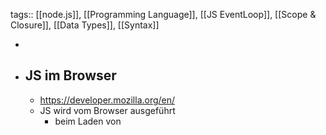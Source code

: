 tags:: [[node.js]], [[Programming Language]], [[JS EventLoop]], [[Scope & Closure]], [[Data Types]], [[Syntax]]

-
- ## JS im Browser
	- https://developer.mozilla.org/en/
	- JS wird vom Browser ausgeführt
		- beim Laden von <script> tags in [[HTML]]
		- beim Laden von externen JS-Dateien
		- bei Browserevents (Maus, Tastatur, Touch,...)
	- ### Globaler Kontext
		- 1 Browser Tab = 1 **Window Objek**t im Browserspeicher
		- F5 erstellt das **Window Objek**t neu
		- ```
		  console.log("AHA!");
		  alert("Hallo Javascript");
		  setTimeout(/* … */);
		  setInterval(/* … */);
		  fetch(/* … */); // wird morgen relevantlocation.replace("/index.html"); // Browser springt zu index.html
		  history.back(); // Springe zur letzten Seite
		  history.forward() // Springe wieder zur aktuellen Seite
		  navigator.language; // "de-DE" Sprache des Browsers
		  
		  // "document" zeigt auf den DOM -> nächste Folie …
		  document.getElementById("button"); 
		  ```
	- ### DOM (Document Object Model)
	  collapsed:: true
		- bezeichnet die HTML Baustruktur
		- document beitet Zugriff auf das DOM
		- HTML und CSS können beliebig verändert werden
		- ![image.png](../assets/image_1674812848475_0.png)
		-
	- ### Die wichtigsten Attribute aller HTML Elemente
	  collapsed:: true
		- ```jsx
		  
		  const htmlElement = document.getElementById("myBtton"); 
		    
		  // Element verändern
		  htmlElement.innerText = "Code zwischen Start- und Endtag ersetzen";
		  htmlElement.append("<h1>Neu</h1>");
		  // Arbeiten mit CSS Styles
		  htmlElement.style = "background-color: #4CAF50; border: none; color: white;";
		  htmlElement.style.visibility = "hidden"; visible | hidden | collapse
		  // Best Practice: Arbeite mit CSS Class und setze Attribute nicht direkt!
		  htmlElement.classList.add("red");
		  htmlElement.classList.remove("red");
		  htmlElement.classList.toggle("red");
		  htmlElement.addEventListener("click", () => {});
		  
		  
		  ```
	- ### Weitere Zugriffsmethoden
	  collapsed:: true
		- **querySelector()** und **querySelectorAll()** erhalten als Argument eine CSS-Selektor-String.
		- ```jsx
		        
		  document.querySelector("input"); // das erste HtmlInputElement
		  document.querySelectorAll("#container.item"); 
		  
		  document.getElementById("id");
		  document.getElementsByName("name");
		  document.getElementsByClassName("class");
		  
		  ```
		- document repäsentiert das DOM
		- this.document liegt im Window Objekt
		- Der Code zeigt mögliche Zugriffsmethoden auf den DOM
		- querySelector() und querySelectorAll() sind neuer, besser Typisierten und am flexibelsten
		-
	- ### Events
	  collapsed:: true
		- EventListener und Events sind ähnlich wie in JAVA
		- Es existieren viele unterschiedliche Events
		- Unterschiedliche HTML Elemente haben unterschiedliche Events
		- ![image.png](../assets/image_1691002388954_0.png)
		- Du hast unterschiedliche Möglichkeiten eine EventListener zu registrieren.
		- Meist möchtest du dabei kein JS in deinen HTML Files.
		- ![image.png](../assets/image_1691002410220_0.png)
		-
- ## Kommunikation mit dem Webserver
	- ### Der Begriff Webserver
	  collapsed:: true
		- Liefert Dokumente an Clients aus
			- HTML-Seiten an unseren Browser
			- Dasselbe mit CSS, JavaScript, JSON und Bilder
		- Andere Funktionen
			- Zugriffbeschränkungen (intern, extern)
			- Sicherheit (HTTPS)
			- Logs
			- Caching
	- ### Verarbeiten einer Anfrage
	  collapsed:: true
		- ![Bildschirmfoto 2023-08-02 um 20.55.20.png](../assets/Bildschirmfoto_2023-08-02_um_20.55.20_1691002521720_0.png)
			-
	- ### HTML Link
	  collapsed:: true
		- Browser lädt eine Seite vom Webserver
		- Per HTTP-GET
		- Ganze Seite wir neu geladen (neuer DOM wird erstellt)
		- ![image.png](../assets/image_1691002565385_0.png)
		- ![Bildschirmfoto 2023-08-02 um 20.56.11.png](../assets/Bildschirmfoto_2023-08-02_um_20.56.11_1691002575329_0.png)
			-
	- ### HTML Formulare
	  collapsed:: true
		- Browser lädt eine Seite vom Webserver
		- Benutzereingaben werden als Key/Value Pairs mitgesendet
		- Ganze Seite wir neu geladen
		- *method* = GET oder POST (GET ist Default)
		- *action* = URL des Request Empfängers
		- ![image.png](../assets/image_1691002621159_0.png)
		-
	- ### Fetch API
	  collapsed:: true
		- `await fetch(url)`
		- Laden von Serverresourcen mittels JS (JSON, HTML, Bilder, …)  Typischste Anwendung: CRUD Operationen bei einer Rest-API
		- Nur Teile einer Seite können neu geladen werden. Bessere UX!
		- ![image.png](../assets/image_1691002673984_0.png)
		- ### Read
			- ![image.png](../assets/image_1691002714609_0.png)
			- ![image.png](../assets/image_1691002721420_0.png)
		- ### Create
			- ![image.png](../assets/image_1691002752239_0.png)
		- ### Update und Delete
			- ![image.png](../assets/image_1691002764293_0.png)
			- ![image.png](../assets/image_1691002769317_0.png)
		-
	- ### Asynchrone Methoden
	  collapsed:: true
		- **await** darf nur in asynchronen Funktionen verwendet werden
		- Asynchrone Funktionen sind mit dem Keyword **async** markiert.
		- ![image.png](../assets/image_1691002807350_0.png)
		-
- ## Datentypen
  collapsed:: true
	- Einfacher als bei Java
	- Es wird nicht zwischen Integer und Double unterschieden
	- ![Bildschirmfoto 2023-08-02 um 20.40.04.png](../assets/Bildschirmfoto_2023-08-02_um_20.40.04_1691001606909_0.png){:height 141, :width 524}
	- ### String
	  collapsed:: true
		- ```jsx
		  
		  let text = "John";                 // Datentyp: String
		  let text2 = text + " " + "Doe";
		  let text3 = `Hey ${text}`;	// Template String
		  let text4 = `overlay ${menu.isOpen ? "" : "hidden"}`;
		  let char = text[0]                 
		  let size = text.length;       
		  // Datentyp: Number
		  text = text.substring(2, 2) 
		  text = text.toUpperCase();
		  text = text.replace("John", "Sam");
		  
		  
		  ```
- ## Syntax
  collapsed:: true
	- **Eingebettet im HTML**:` <script>… </script>`
	- Ähnliche Syntax wie Java
	- Schwach typisiert (Keine Angaben von Datentypen im Code)
	- Semikolons sind optional
	- ![image.png](../assets/image_1691001483673_0.png){:height 567, :width 445}
		- ### Variablen
			- “**let**“ deklariert eine Variable
			- “**const**“ deklariert eine Konstante
			- “**var**“ deklariert globale Variablen und sollte nicht mehr verwendet werden
			- Variable ohne Zuweisung sind ‘**’undefined**’’
			- Falls möglich verwende “**const**“, sonst “**let**“
			- ![Bildschirmfoto 2023-08-02 um 20.39.15.png](../assets/Bildschirmfoto_2023-08-02_um_20.39.15_1691001558034_0.png)
		- ### Steuerlogik
			- ```jsx
			  
			  if (bedingung) {
			    anweisungen;
			  } else if (bedingung) {
			    anweisungen;
			  } else {
			    anweisungen;
			  }
			  
			  ```
			- ```jsx
			  switch (variable) {
			    case wert1:
			      anweisungen;
			      break;
			    case wert2:
			      anweisungen;
			      break;
			    default:
			      anweisungen;
			  }
			  ```
			- ```jsx
			  while (bedingung) {
			    anweisungen;
			    break;
			    continue;
			  }
			  do {
			    anweisungen;
			  } while (bedingung);
			  
			  ```
			- ```jsx
			  for (let schritt = 0; schritt < 5; schritt++) {
			    anweisungen;
			  }
			  ```
			- ```jsx
			  try {
			    anweisungen;
			  } catch (exception) {
			    anweisungen;
			  } finally {
			    anweisungen;
			  }
			  throw new Error("...");
			  
			  
			  ```
		- ### Vergleichsoperatoren
		  collapsed:: true
			- Vergleiche immer mit `===`
			- `==` vergleicht nur den Wert
			- `===` vergleicht den Wert und den Typ
			- ```jsx
			  let x = 10;
			  let y = "10"
			  if (x == y) { /* x ist hier gleich wie y */ }
			  if (x === y) { /* x ist hier nicht gleich wie y */ }
			  if (x != y) { }
			  if (x !== y) { }
			  
			  ```
			-
		- ### Array
		  collapsed:: true
			- ```jsx
			  
			  const cars = ["Saab", "Volvo", "BMW"];
			  cars[0] = "Audi";
			  let myCar = cars[2];
			  
			  let size = cars.length;
			  
			  cars.push("Audi"); 	// Fügt ein Element hinzu
			  let car = cars.pop(); 	// Löscht das letzte Element
			  for (let x of cars) {
			    text += x;
			  }
			  
			  cars.forEach(car => {
			    text += `<p>${car}</p>`;
			  });
			  
			  
			  ```
		- ### Klassen
		  collapsed:: true
			- JS kennt Klassen ähnlich wie Java.
			- Verwende wenn möglich **keine Klassen**, sondern **JS Objekte!**
			- ```jsx
			  
			  class Car {
			    constructor(brand) {
			      this.carname = brand;
			    }
			    present() {
			      return 'I have a ' + this.carname;
			    }
			  }
			  class Model extends Car {
			    constructor(brand, mod) {
			      super(brand);
			      this.model = mod;
			    }
			    show() {
			      return this.present() + ', it is a ' + this.model;
			    }
			  }
			  
			  mycar = new Model("Ford", "Mustang");
			  mycar.present();
			  
			  
			  ```
		- ### JS Objekt
		  collapsed:: true
			- Entspricht dem Objekt bei Java
			- Assoziatives Array (Key-Value Pairs)
			- Kapselt Daten, manchmal auch Verhalten
			- JS Objekte sind viel flexibler
			- ```jsx
			        
			    const ronald = {
			        vorname: "Ronald",
			        nachname: "Reagan",
			        männlich: true,
			        AnzahlKinder: 3,
			        Geburtsdatum: "1911-02-06",
			        Partei:
			        {
			          Name: "Republican Party",
			          Hauptsitz: "Washington, D.C.",
			          Gründungsdatum: "1854-03-20",
			          Gründungsort: "Ripon"
			        },
			        Amt: "US-Präsident"
			      };
			  
			  
			  ```
			- JS Objekte sind **dynamisch** typisiert. Attribute und Methoden können jederzeit hinzugefügt werden.
				- ```jsx
				  //beispiel1
				  const user = {
				  
				    name: "Mario",
				    login: "admin",
				     
				    getName() {
				        return this.name
				    }
				  }
				  let userName = user.name;
				  let userName = user["name"];
				  let userName = user.getName();
				  
				  
				  //beispiel2
				  user.password = "1234";
				  let userPassword = user.password;
				  user.setName = function(newName) {
				    this.name = newName;
				  }
				  user.setName("Luigi");
				  
				  
				  ```
				- Der Code zeigt, wie man bei Js Object Literals nach der Erstellung Attribute und
				  Funktionen dynamisch hinzufügen kann.
				- Das „this“-Keyword innerhalb eines Js Object Literals zeigt, wie bei Java auf die
				  Instanz.
				-
- ## Increment Operators
  collapsed:: true
	- In JavaScript, the `++count` and `count++` expressions both increment the value of the variable `count` by 1, but they do so in slightly different ways due to the position of the increment operator (`++`).
	- ### Prefix Increment `++count`
		- The variable `count` is incremented by 1 before its value is used in the expression.
		- First, the variable `count` is increased by 1.
		- Then, the new value of `count` is returned and used in the expression.
		- ```javascript
		  let count = 5;
		  let result = ++count; // count is incremented to 6, then result is assigned the value 6
		  console.log(result); // 6
		  console.log(count);  // 6
		  ```
	- ### Postfix Increment `count++`
		- The variable `count` is incremented by 1 after its value is used in the expression.
		- First, the current value of `count` is returned and used in the expression.
		- Then, the variable `count` is increased by 1.
		- ```javascript
		  let count = 5;
		  let result = count++; // result is assigned the value 5, then count is incremented to 6
		  console.log(result); // 5
		  console.log(count);  // 6
		  ```
	- ### Use Case:
		- **Using Prefix Increment in a Loop**:
			- Here, `++i` increments `i` before the condition check in each iteration.
			- ```javascript
			  for (let i = 0; i < 5; ++i) {
			    console.log(i); // Prints 0, 1, 2, 3, 4
			  }
			  ```
		- **Using Postfix Increment in a Loop**:
			- Here, `i++` increments `i` after the condition check in each iteration.
			- ```javascript
			  for (let i = 0; i < 5; i++) {
			    console.log(i); // Prints 0, 1, 2, 3, 4
			  }
			  ```H
				-
	- ### Choosing Between `++count` and `count++`:
		- Use **`++count`** if you need the incremented value immediately in the expression.
		- Use **`count++`** if you need the original value before it is incremented in the expression.
- ## Strict mode `use strict`
  collapsed:: true
	- Is a directive that helps you write more secure and error-free code by enabling strict mode.
	- When you use strict mode, it changes the way JavaScript operates in the following ways
		- **Prevents the use of undeclared variables**: You must declare all variables with `var`, `let`, or `const`. This helps avoid accidental global variables.
		- **Disallows duplicate parameter names**: You can't have function parameters with the same name, which helps prevent confusion and potential errors in your code.
		- **Throws errors for unsafe actions**: Certain actions that JavaScript normally allows, but can lead to bugs or security issues, will throw errors in strict mode. For example, assigning a value to a non-writable property or using a variable/object before declaring it.
		- **Changes in `this` behavior**: In functions, `this` will be `undefined` if the function is called without an object context, instead of defaulting to the global object (like `window` in browsers).
- ## Promise, await und async
  collapsed:: true
	- ### Was ist ein Callback-Funktion?
	  collapsed:: true
		- Eine **Callback-Funktion** ist eine Funktion, welche als Argument übergeben wird.
		- Beispiel:
			- *setTimeout() *startet eine **Callback-Funktion** nach 10 Millisekunden
			- ![image.png](../assets/image_1691002988948_0.png)
	- ### Threads bei JS
		- JS läuft standardmässig auf dem UI Thread
		- UI Thread blockiert === Browser eingefroren
		- Langanhaltende Tasks **müssen** asynchron ausgeführt werden
		- ==asynchron== im Sinne von parallel, auf einem weiteren Thread
		- Der Code zeigt, wie mit einer Endlosschleife der Browser eingefroren wird.
			- ![image.png](../assets/image_1691003554782_0.png){:height 351, :width 295}
	- ### Asynchron Funktionen
		- Eine **asynchrone Funktionen** wird auf einem eigenen Threads ausgeführt.
			- 1. Start asynchrone Funktion 1
			- 2. Start asynchrone Funktion 2
			- 3. Asynchrone Funktion 1 wird ausgeführt
			- 4. Asynchrone Funktion 2 wird ausgeführt
			- 5. Asynchrone Funktion 1 ist fertig
			- 6. Asynchrone Funktion 2 ist fertig
			- 7.…
		- ![image.png](../assets/image_1691003659372_0.png){:height 351, :width 407}
			- Eine Funktion bei JS wird durch das Keyword «async» zu einer asynchronen Funktion.
			- Der Code zeigt zwei Schreibweise einer asynchronen Funktion.
	- ### Promise
		- Asynchrone Funktionen geben ein **Promise****<T>** zurück. Dies ist ein Platzhalter für ein Versprechen, dass vielleicht erfüllt wird, vielleicht aber auch nicht.
		- Erläuterung zu Promise: https://www.w3schools.com/js/js_promise.asp
		- Erläuterung zu fetch(): https://developer.mozilla.org/en-US/docs/Web/API/fetch
		- ![image.png](../assets/image_1691003731974_0.png)
		- *promise.then**(**thenCallback**) : **Promise**<T>*
		- *promise.catch**(**catchCallback**) : **Promise**<T>*
		- *thenCallback* wird mit dem Resultat aufgerufen, falls der Code ohne Exception durchgelaufen ist.
		- *catchCallback* im Falle einer Exception.
		- ![image.png](../assets/image_1691003821605_0.png)
			- Ein Promise Objekt kennt zwei Methoden, then() und catch().  Beide Methoden geben jeweils wieder ein Promise Objekt zurück, dadurch können die Aufrufe aneinandergereiht werden.
			- Then() nimmt als Argument eine Callback-Funktion entgegen, welche im Erfolgsfall mit
			  dem Resultat der asynchronen Funktion aufgerufen wird.
			- Catch() nimmt als Argument eine Callback-Funktion entgegen, welche im Exceptionfall mit der Excption der asynchronen Funktion aufgerufen wird.
- ## `this` Keyword
  collapsed:: true
	- The value of the `this` keyword is the global object
	- ### The value of the ==this== keyword in:
		- **Regular Functions**:  is *the object on which the function is invoked*
		- **Arrow Functions:** is *determined by the lexical environment in which the arrow function was defined*
		- **Classes:** in constructor functions or classes is *the value of the newly created instance*
		- **Event handler:** using a regular function is *the element that received the event*
- ## Miscellaneous
  collapsed:: true
	- *Refers to various functionalities, utilities, or small helper functions and classes that don't fit into other, more specific categories.*
	- These could be built-in methods or custom functions/frameworks that developers
	   frequently use.
	- **Key Points:**
		- **Utility Functions**: Commonly used utility functions such as those for manipulating strings, arrays, objects, or other data types.
		- **Broad Relevance**: Miscellaneous functions are generally useful in a wide array of contexts and applications.
		- **Lack of Specific Category**: They don't belong specifically to a certain category like DOM manipulation, event handling, or AJAX requests.
	- **Example**
		- In this example, `shuffleArray` is a utility function that shuffles the elements of an array. This function is not part of any specific category like string manipulation or DOM handling but is 
		  broadly useful.
		- ```js
		  // Example of a miscellaneous utility function in JavaScript
		  
		  // Function to shuffle an array
		  function shuffleArray(array) {
		    for (let i = array.length - 1; i > 0; i--) {
		      const j = Math.floor(Math.random() * (i + 1));
		      [array[i], array[j]] = [array[j], array[i]]; // Swap elements
		    }
		    return array;
		  }
		  
		  const arr = [1, 2, 3, 4, 5];
		  console.log(shuffleArray(arr)); // Output: Shuffled array
		  
		  ```
- ##
- ## Iterators
  collapsed:: true
	- Are objects that allow you to traverse through a collection (like an array) one element at a time
	- They are defined by having a `next()` method, which returns an object with two properties
		- `value`: The current element
		- `done`: A boolean indicating whether the iteration is complete
	- ```js
	  const array = [1, 2, 3];
	  const iterator = array[Symbol.iterator]();
	  
	  console.log(iterator.next()); // { value: 1, done: false }
	  console.log(iterator.next()); // { value: 2, done: false }
	  console.log(iterator.next()); // { value: 3, done: false }
	  console.log(iterator.next()); // { value: undefined, done: true }
	  
	  ```
- ## Generators
  collapsed:: true
	- Are functions that can be paused and resumed.
	- They provide a powerful way to work with iterators.
	- We define a generator using the `function*` syntax, and we can pause execution with the `yield` keyword
	- ```ts
	  function* simpleGenerator() {
	      yield 1;
	      yield 2;
	      yield 3;
	  }
	  
	  const gen = simpleGenerator();
	  
	  console.log(gen.next()); // { value: 1, done: false }
	  console.log(gen.next()); // { value: 2, done: false }
	  console.log(gen.next()); // { value: 3, done: false }
	  console.log(gen.next()); // { value: undefined, done: true }
	  
	  ```
		- The `simpleGenerator` function is a generator function.
		- When `gen.next()` is called, the generator function runs until it reaches the `yield` keyword.
		- The `value` property of the result object is what `yield` returns, and `done` becomes `true` when the generator function has no more code to execute.